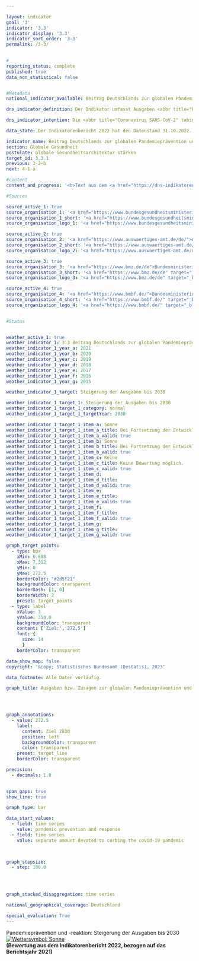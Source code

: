 ```yaml
---

layout: indicator    
goal: '3'    
indicator: '3.3'    
indicator_display: '3.3'    
indicator_sort_order: '3-3'    
permalink: /3-3/    
    

#
reporting_status: complete    
published: true    
data_non_statistical: false    


#Metadata    
national_indicator_available: Beitrag Deutschlands zur globalen Pandemieprävention und -reaktion    

dns_indicator_definition: Der Indikator umfasst Ausgaben <abbr title="beziehungsweise" tabindex="0">bzw.</abbr> Zusagen Deutschlands für Programme zur globalen Pandemieprävention und &#8209;reaktion. Ausgenommen sind hierbei Programme zur Eindämmung der <abbr title="Coronavirus SARS-CoV-2" tabindex="0">COVID-19</abbr>-Pandemie. Um die Aussagekraft des Indikators zu verbessern, wird er bis zur nächsten Neuauflage der <abbr title="Deutsche Nachhaltigkeitsstrategie" tabindex="0">DNS</abbr> im Hinblick auf seine Wirkung evaluiert, mit dem Ziel, ihn zu einem Output-Indikator fortzuentwickeln.    

dns_indicator_intention: Die <abbr title="Coronavirus SARS-CoV-2" tabindex="0">COVID-19</abbr>-Pandemie hat gezeigt, welche weitreichenden Auswirkungen grenzüberschreitende Gesundheitsgefahren für Menschen und Wirtschaft weltweit haben. Dementsprechend stellt die Unterstützung von Programmen zur Pandemieprävention und &#8209;reaktion einen wichtigen Beitrag zur globalen Gesundheit&nbsp;–&nbsp;insbesondere in Ländern des Globalen Südens dar. Ziel ist es daher, Deutschlands Beitrag für die globale Pandemieprävention und &#8209;reaktion bis 2030&nbsp;substanziell gegenüber dem Jahr 2019&nbsp;zu steigern.    

data_state: Der Indikatorenbericht 2022 hat den Datenstand 31.10.2022. Die Daten auf dieser Plattform werden regelmäßig aktualisiert, sodass online aktuellere Daten verfügbar sein können als im <a href="https://dns-indikatoren.de/facts_publications/">Indikatorenbericht 2022</a> veröffentlicht.    

indicator_name: Beitrag Deutschlands zur globalen Pandemieprävention und -reaktion    
section: Globale Gesundheit    
postulate: Globale Gesundheitsarchitektur stärken    
target_id: 3.3.1    
previous: 3-2-b    
next: 4-1-a    

#content     
content_and_progress: '<b>Text aus dem <a href="https://dns-indikatoren.de/facts_publications/">Indikatorenbericht 2022&nbsp;</a></b><br><br>Die Daten des Indikators stammen aus Sonderauswertungen der entsprechenden Haushaltstitel <abbr title="beziehungsweise" tabindex="0">bzw.</abbr> den Verpflichtungsermächtigungen des Auswärtigen Amtes (<abbr title="Auswärtigen Amt" tabindex="0">AA</abbr>), des Bundesministeriums für Bildung und Forschung (BMBF), des Bundesministeriums für Gesundheit (BMG) und des Bundesministeriums für wirtschaftliche Zusammenarbeit und Entwicklung (<abbr title="Bundesministerium für wirtschaftliche Zusammenarbeit und Entwicklung" tabindex="0">BMZ</abbr>). In den Auswertungen wurden Programme berücksichtigt, welche in der Zielsetzung direkt dem Bereich Pandemieprävention und &#8209;reaktion zuzurechnen sind oder primär auf die Verbesserung relevanter Kapazitäten in der Gesundheitsversorgung abzielen. Die Programme umfassen <abbr title="unter anderem" tabindex="0">u. a.</abbr> die Bereiche Pandemieprävention und &#8209;reaktion der Weltgesundheitsorganisation (<abbr title="World Health Organization (Weltgesundheitsorganisation)" tabindex="0">WHO</abbr>), Sanitärwesen, One Health (das heißt in interdisziplinärer Zusammenarbeit von Human- und Tiermedizin mit dem Umweltbereich), Impfinfrastruktur sowie Forschung und Entwicklung im In- und Ausland, sofern die Ergebnisse auch Ländern des Globalen Südens zu Gute kommen.<br><br>Zusätzlich wurden Programme betrachtet, die als Reaktion auf die <abbr title="Coronavirus SARS-CoV-2" tabindex="0">COVID-19</abbr>-Pandemie gestartet wurden, wie <abbr title="unter anderem" tabindex="0">u. a.</abbr> Programme und Aktivitäten der <abbr title="World Health Organization (Weltgesundheitsorganisation)" tabindex="0">WHO</abbr>, humanitäre Hilfe, Impfstoffentwicklung, Krisenreaktion sowie Soforthilfen und &#8209;kredite für die Reaktion des Gesundheitssektors in Ländern des Globalen Südens.<br><br>Bei den Zahlen ist zu beachten, dass eine genaue inhaltliche Abgrenzung von Programmen nicht vollständig möglich ist, da das Themenfeld umfassende Querverbindungen zu einer Vielzahl von weiteren Gesundheitsbereichen besitzt. Somit wird eine Bandbreite an Programmen berücksichtigt, wie <abbr title="zum Beispiel" tabindex="0">z. B.</abbr> der Beitrag Deutschlands an die <abbr title="World Health Organization (Weltgesundheitsorganisation)" tabindex="0">WHO</abbr> für dessen Notfallprogramm <abbr title="beziehungsweise" tabindex="0">bzw.</abbr> zur flexiblen Anschubfinanzierung von Krisenreaktionen in akuten Gesundheitsnotlagen (Contingency Fund for Emergencies), eine Impfprogrammförderung zur Reduktion von Kindersterblichkeit in der ostafrikanischen Gemeinschaft, die Verbesserung der Trinkwasser- und Sanitärversorgung in Burkina Faso sowie eine Sicherheitskooperation für biologische Bedrohungen. Neben der inhaltlichen Schwerpunktsetzung ist zu beachten, dass ein Teil der Programme allgemein auf die Stärkung globaler Koordinierungs- und Organisationskapazitäten abzielt und damit nicht ausschließlich Ländern des Globalen Südens zukommt.<br><br>Des Weiteren können präventive und reaktive Maßnahmen nicht genau abgegrenzt werden. So können einerseits präventive Kapazitätsstärkung die Reaktion auf eine pandemische Lage unterstützen und andererseits reaktive Maßnahmen einen Beitrag zur langfristigen Kapazitätsstärkung leisten. Um einen Ausreißer in den Zahlen zu vermeiden, der sich aus der Reaktion auf die <abbr title="Coronavirus SARS-CoV-2" tabindex="0">COVID-19</abbr>-Pandemie ergibt, sind diese Ausgaben <abbr title="beziehungsweise" tabindex="0">bzw.</abbr> Zusagen nicht Teil des Indikators, sondern getrennt als Information in der Grafik ausgewiesen.<br><br>Die dargestellten Ausgaben <abbr title="beziehungsweise" tabindex="0">bzw.</abbr> Zusagen sagen zudem nichts über den Erfolg der Programme aus. Der Indikator stellt einen monetären Beitrag Deutschlands zur Pandemieprävention und <br><br>-reaktion dar. Zur Wirkung der Beiträge wäre eine weitergehende Evaluierung notwendig. Unter Berücksichtigung der oben genannten Einschränkungen bilden die ermittelten Zahlen daher keinesfalls die deutschen Ausgaben <abbr title="beziehungsweise" tabindex="0">bzw.</abbr> Zusagen vollständig ab, welche einen gegebenenfalls mittelbaren Einfluss auf das Themenfeld haben.<br><br>Zwischen 2015&nbsp;bis 2021&nbsp;stiegen die Ausgaben <abbr title="beziehungsweise" tabindex="0">bzw.</abbr> Zusagen zur Pandemieprävention und &#8209;reaktion von 147,9&nbsp;Millionen Euro auf 396,7&nbsp;Millionen Euro (vorläufige Daten) an. Sie lagen damit&nbsp;–&nbsp;entsprechend dem Ziel der Bundesregierung&nbsp;–&nbsp;deutlich über dem Wert von 2019. Die gesondert ausgewiesenen Ausgaben zur Eindämmung der <abbr title="Coronavirus SARS-CoV-2" tabindex="0">COVID-19</abbr>-Pandemie lagen in 2021&nbsp;bei 842,7&nbsp;Millionen Euro und damit höher als im ersten Jahr der Pandemie (743,7&nbsp;Millionen Euro).'    

#Sources    

source_active_1: true
source_organisation_1: '<a href="https://www.bundesgesundheitsministerium.de/">Bundesministerium für Gesundheit</a>'
source_organisation_1_short: '<a href="https://www.bundesgesundheitsministerium.de/" target="_blank">Bundesministerium für Gesundheit</a>'
source_organisation_logo_1: '<a href="https://www.bundesgesundheitsministerium.de/" target="_blank"><img src="www.dnsTestEnvironment.github.io/dns-indicators/public/OrgImgDe/bmg.png" alt="Bundesministerium für Gesundheit" title=" Klicken Sie hier um zur Homepage der Organisation Bundesministerium für Gesundheit zu gelangen." style="height:60px; width:148px; border: transparent"/></a>'

source_active_2: true
source_organisation_2: '<a href="https://www.auswaertiges-amt.de/de/">Auswärtiges Amt</a>'
source_organisation_2_short: '<a href="https://www.auswaertiges-amt.de/de/" target="_blank">Auswärtiges Amt</a>'
source_organisation_logo_2: '<a href="https://www.auswaertiges-amt.de/de/" target="_blank"><img src="www.dnsTestEnvironment.github.io/dns-indicators/public/OrgImgDe/aa.png" alt="Auswärtiges Amt" title=" Klicken Sie hier um zur Homepage der Organisation Auswärtiges Amt zu gelangen." style="height:60px; width:148px; border: transparent"/></a>'

source_active_3: true
source_organisation_3: '<a href="https://www.bmz.de/de">Bundesministerium für wirtschaftliche Zusammenarbeit und Entwicklung</a>'
source_organisation_3_short: '<a href="https://www.bmz.de/de" target="_blank">Bundesministerium für wirtschaftliche Zusammenarbeit und Entwicklung</a>'
source_organisation_logo_3: '<a href="https://www.bmz.de/de" target="_blank"><img src="www.dnsTestEnvironment.github.io/dns-indicators/public/OrgImgDe/bmz.png" alt="Bundesministerium für wirtschaftliche Zusammenarbeit und Entwicklung" title=" Klicken Sie hier um zur Homepage der Organisation Bundesministerium für wirtschaftliche Zusammenarbeit und Entwicklung zu gelangen." style="height:60px; width:148px; border: transparent"/></a>'

source_active_4: true
source_organisation_4: '<a href="https://www.bmbf.de/">Bundesministerium für Bildung und Forschung</a>'
source_organisation_4_short: '<a href="https://www.bmbf.de/" target="_blank">Bundesministerium für Bildung und Forschung</a>'
source_organisation_logo_4: '<a href="https://www.bmbf.de/" target="_blank"><img src="www.dnsTestEnvironment.github.io/dns-indicators/public/OrgImgDe/bmbf.png" alt="Bundesministerium für Bildung und Forschung" title=" Klicken Sie hier um zur Homepage der Organisation Bundesministerium für Bildung und Forschung zu gelangen." style="height:60px; width:148px; border: transparent"/></a>'
    

#Status    


weather_active_1: true
weather_indicator_1: 3.3 Beitrag Deutschlands zur globalen Pandemieprävention und -reaktion
weather_indicator_1_year_a: 2021
weather_indicator_1_year_b: 2020
weather_indicator_1_year_c: 2019
weather_indicator_1_year_d: 2018
weather_indicator_1_year_e: 2017
weather_indicator_1_year_f: 2016
weather_indicator_1_year_g: 2015

weather_indicator_1_target: Steigerung der Ausgaben bis 2030

weather_indicator_1_target_1: Steigerung der Ausgaben bis 2030
weather_indicator_1_target_1_category: normal
weather_indicator_1_target_1_targetYear: 2030

weather_indicator_1_target_1_item_a: Sonne
weather_indicator_1_target_1_item_a_title: Bei Fortsetzung der Entwicklung aus 2021 wäre der Zielwert erreicht oder um weniger als 5&nbsp;% der Differenz zwischen Zielwert und dem Wert aus 2021 verfehlt worden.
weather_indicator_1_target_1_item_a_valid: true
weather_indicator_1_target_1_item_b: Sonne
weather_indicator_1_target_1_item_b_title: Bei Fortsetzung der Entwicklung aus 2020 wäre der Zielwert erreicht oder um weniger als 5&nbsp;% der Differenz zwischen Zielwert und dem Wert aus 2020 verfehlt worden.
weather_indicator_1_target_1_item_b_valid: true
weather_indicator_1_target_1_item_c: Keine
weather_indicator_1_target_1_item_c_title: Keine Bewertung möglich.
weather_indicator_1_target_1_item_c_valid: true
weather_indicator_1_target_1_item_d: 
weather_indicator_1_target_1_item_d_title: 
weather_indicator_1_target_1_item_d_valid: true
weather_indicator_1_target_1_item_e: 
weather_indicator_1_target_1_item_e_title: 
weather_indicator_1_target_1_item_e_valid: true
weather_indicator_1_target_1_item_f: 
weather_indicator_1_target_1_item_f_title: 
weather_indicator_1_target_1_item_f_valid: true
weather_indicator_1_target_1_item_g: 
weather_indicator_1_target_1_item_g_title: 
weather_indicator_1_target_1_item_g_valid: true    

graph_target_points:
  - type: box
    xMin: 6.688
    xMax: 7.312
    yMin: 0
    yMax: 272.5
    borderColor: "#2d5f21"
    backgroundColor: transparent
    borderDash: [1, 0]
    borderWidth: 2
    preset: target_points
  - type: label
    xValue: 7
    yValue: 350.0
    backgroundColor: transparent
    content: ['Ziel:','272,5']
    font: {
      size: 14
      }
    borderColor: transparent    

data_show_map: false    
copyright: '&copy; Statistisches Bundesamt (Destatis), 2023'    

data_footnote: Alle Daten vorläufig.    

graph_title: Ausgaben bzw. Zusagen zur globalen Pandemieprävention und -reaktion    

    


graph_annotations:
  - value: 272.5
    label:
      content: Ziel 2030
      position: left
      backgroundColor: transparent
      color: transparent
    preset: target_line
    borderColor: transparent    

precision: 
  - decimals: 1.0
        

span_gaps: true    
show_line: true    

graph_type: bar    

data_start_values: 
  - field: time series
    value: pandemic prevention and response
  - field: time series
    value: separate amount devoted to curbing the covid-19 pandemic    

    

graph_stepsize: 
  - step: 100.0
        

    

graph_stacked_disaggregation: time series        

national_geographical_coverage: Deutschland    

special_evaluation: True    
---
```



<div>
  <div class="my-header">
    <label class="default">Pandemieprävention und -reaktion: Steigerung der Ausgaben bis 2030
      <a href="www.dnsTestEnvironment.github.io/dns-indicators/status"><img src="https://g205sdgs.github.io/sdg-indicators/public/Wettersymbole/Sonne.png" title="Bei Fortsetzung der Entwicklung aus 2021 wäre der Zielwert erreicht oder um weniger als 5&nbsp;% der Differenz zwischen Zielwert und dem Wert aus 2021 verfehlt worden." alt="Wettersymbol: Sonne"/>
      </a>
    </label>
  </div>
</div>
<div class="my-header-note">
  <label class="default"><b>(Bewertung aus dem Indikatorenbericht 2022, bezogen auf das Berichtsjahr 2021)
  </b></label>
</div>